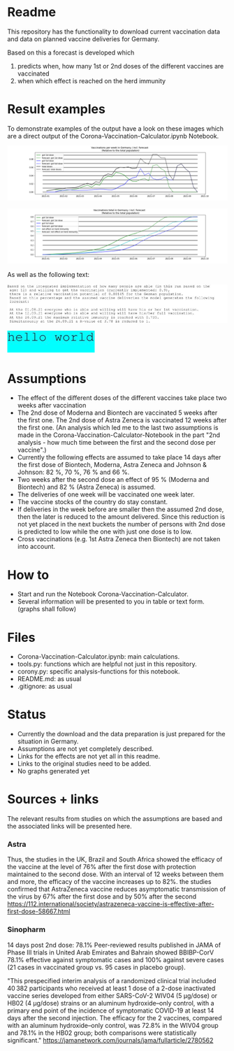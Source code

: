 # Readme
This repository has the functionality to download current vaccination data and data on planned vaccine deliveries for Germany.

Based on this a forecast is developed which 
1. predicts when, how many 1st or 2nd doses of the different vaccines are vaccinated
2. when which effect is reached on the herd immunity

# Result examples

To demonstrate examples of the output have a look on these images which are a direct output of the Corona-Vaccination-Calculator.ipynb 
Notebook.

![vaccinations_per_week](corona_results/vaccinations_per_week.png)

![vaccinations_total](corona_results/vaccinations_total.png)

As well as the following text:

![result_text](corona_results/result_text.jpg)

![text](test.jpg)

# Assumptions

- The effect of the different doses of the different vaccines take place two weeks after vaccination
- The 2nd dose of Moderna and Biontech are vaccinated 5 weeks after the first one. The 2nd dose of Astra Zeneca is vaccinated 12 weeks after the first one.
  (An analysis which led me to the last two assumptions is made in the Corona-Vaccination-Calculator-Notebook in the part 
  "2nd analysis - how much time between the first and the second dose per vaccine".)
- Currently the following effects are assumed to take place 14 days after the first dose of Biontech, Moderna, Astra Zeneca 
  and Johnson & Johnson: 82 %, 70 %, 76 % and 66 %.
- Two weeks after the second dose an effect of 95 % (Moderna and Biontech) and 82 % (Astra Zeneca) is assumed.
- The deliveries of one week will be vaccinated one week later.
- The vaccine stocks of the country do stay constant.
- If deliveries in the week before are smaller then the assumed 2nd dose, then the later is reduced to the amount delivered. 
Since this reduction is not yet placed in the next buckets the number of persons with 2nd dose is predicted to low while the one with just one dose is to low.
- Cross vaccinations (e.g. 1st Astra Zeneca then Biontech) are not taken into account.

# How to

- Start and run the Notebook Corona-Vaccination-Calculator.
- Several information will be presented to you in table or text form. (graphs shall follow)

# Files

- Corona-Vaccination-Calculator.ipynb: main calculations.
- tools.py: functions which are helpful not just in this repository.
- corony.py: specific analysis-functions for this notebook.
- README.md: as usual
- .gitignore: as usual

# Status

- Currently the download and the data preparation is just prepared for the situation in Germany.
- Assumptions are not yet completely described.
- Links for the effects are not yet all in this readme.
- Links to the original studies need to be added.
- No graphs generated yet

# Sources + links
The relevant results from studies on which the assumptions are based and the associated links will be presented here.

### Astra
Thus, the studies in the UK, Brazil and South Africa showed the efficacy of the vaccine at the level of 76% after the first dose with protection maintained to the second dose. With an interval of 12 weeks between them and more, the efficacy of the vaccine increases up to 82%.
the studies confirmed that AstraZeneca vaccine reduces asymptomatic transmission of the virus by 67% after the first dose and by 50% after the second
https://112.international/society/astrazeneca-vaccine-is-effective-after-first-dose-58667.html

### Sinopharm
14 days post 2nd dose: 78.1%
Peer-reviewed results published in JAMA of Phase III trials in United Arab Emirates and Bahrain showed BBIBP-CorV 78.1% effective against symptomatic cases and 100% against severe cases (21 cases in vaccinated group vs. 95 cases in placebo group).

"This prespecified interim analysis of a randomized clinical trial included 40 382 participants who received at least 1 dose of a 2-dose inactivated vaccine series developed from either SARS-CoV-2 WIV04 (5 µg/dose) or HB02 (4 µg/dose) strains or an aluminum hydroxide–only control, with a primary end point of the incidence of symptomatic COVID-19 at least 14 days after the second injection. The efficacy for the 2 vaccines, compared with an aluminum hydroxide–only control, was 72.8% in the WIV04 group and 78.1% in the HB02 group; both comparisons were statistically significant."
https://jamanetwork.com/journals/jama/fullarticle/2780562